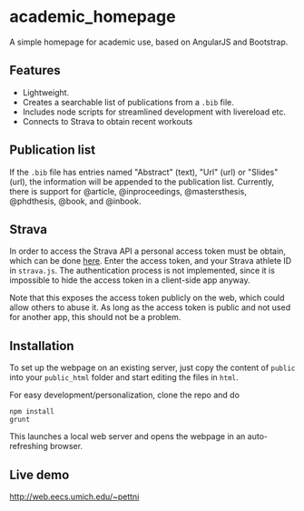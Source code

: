 # academic_homepage
A simple homepage for academic use, based on AngularJS and Bootstrap.

## Features
* Lightweight.
* Creates a searchable list of publications from a `.bib` file.
* Includes node scripts for streamlined development with livereload etc.
* Connects to Strava to obtain recent workouts

## Publication list
If the `.bib` file has entries named "Abstract" (text), "Url" (url) or "Slides" (url), the information will be appended to the publication list. Currently, there is support for @article, @inproceedings, @mastersthesis, @phdthesis, @book, and @inbook.

## Strava
In order to access the Strava API a personal access token must be obtain, which can be done [here](http://www.strava.com/settings/apps). Enter the access token, and your Strava athlete ID in `strava.js`. The authentication process is not implemented, since it is impossible to hide the access token in a client-side app anyway.

Note that this exposes the access token publicly on the web, which could allow others to abuse it. As long as the access token is public and not used for another app, this should not be a problem.

## Installation
To set up the webpage on an existing server, just copy the content of `public` into your `public_html` folder and start editing the files in `html`.

For easy development/personalization, clone the repo and do
```
npm install
grunt
```
This launches a local web server and opens the webpage in an auto-refreshing browser.

## Live demo
http://web.eecs.umich.edu/~pettni
